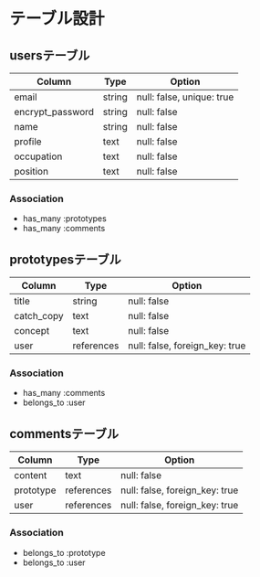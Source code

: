 # テーブル設計

## usersテーブル
| Column           | Type   | Option                    |
|------------------|--------|---------------------------|
| email            | string | null: false, unique: true |
| encrypt_password | string | null: false               |
| name             | string | null: false               |
| profile          | text   | null: false               |
| occupation       | text   | null: false               |
| position         | text   | null: false               |

### Association
- has_many :prototypes
- has_many :comments

## prototypesテーブル
| Column     | Type       | Option                         |
|------------|------------|--------------------------------|
| title      | string     | null: false                    |
| catch_copy | text       | null: false                    |
| concept    | text       | null: false                    |
| user       | references | null: false, foreign_key: true |

### Association
- has_many :comments
- belongs_to :user

## commentsテーブル
| Column    | Type       | Option                         |
|-----------|------------|--------------------------------|
| content   | text       | null: false                    |
| prototype | references | null: false, foreign_key: true |
| user      | references | null: false, foreign_key: true |

### Association
- belongs_to :prototype
- belongs_to :user